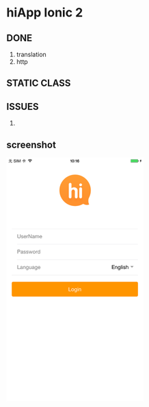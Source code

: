 # hiApp Ionic 2

## DONE
1. translation
2. http


## STATIC CLASS

## ISSUES

1.


## screenshot

<img src="https://raw.githubusercontent.com/Jackey-Sparrow/hiApp-ionic2/master/screenshot/IMG_1964.PNG" width="320" height="568"/>
